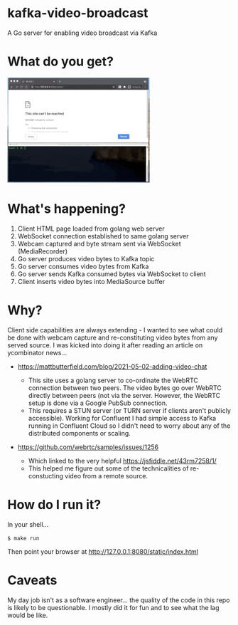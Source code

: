 # kafka-video-broadcast
A Go server for enabling video broadcast via Kafka

# What do you get?
![Video over websocket and Kafka](kafka-websocket-video-shrunk.gif)

# What's happening?
1. Client HTML page loaded from golang web server
1. WebSocket connection established to same golang server
1. Webcam captured and byte stream sent via WebSocket (MediaRecorder)
1. Go server produces video bytes to Kafka topic
1. Go server consumes video bytes from Kafka
1. Go server sends Kafka consumed bytes via WebSocket to client
1. Client inserts video bytes into MediaSource buffer

# Why?
Client side capabilities are always extending - I wanted to see what could be done with webcam capture and re-constituting video bytes from any served source. I was kicked into doing it after reading an article on ycombinator news...

- https://mattbutterfield.com/blog/2021-05-02-adding-video-chat
    - This site uses a golang server to co-ordinate the WebRTC connection between two peers. The video bytes go over WebRTC directly between peers (not via the server. However, the WebRTC setup is done via a Google PubSub connection.
    - This requires a STUN server (or TURN server if clients aren't publicly accessible). Working for Confluent I had simple access to Kafka running in Confluent Cloud so I didn't need to worry about any of the distributed components or scaling.

- https://github.com/webrtc/samples/issues/1256
    - Which linked to the very helpful https://jsfiddle.net/43rm7258/1/
    - This helped me figure out some of the technicalities of re-constucting video from a remote source.

# How do I run it?
In your shell...
```
$ make run
```
Then point your browser at http://127.0.0.1:8080/static/index.html

# Caveats
My day job isn't as a software engineer... the quality of the code in this repo is likely to be questionable. I mostly did it for fun and to see what the lag would be like.